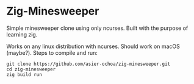 # Zig-Minesweeper

Simple minesweeper clone using only ncurses. Built with the purpose of learning zig.

Works on any linux distribution with ncurses. Should work on macOS (maybe?).
Steps to compile and run:
```shell
git clone https://github.com/asier-ochoa/zig-minesweeper.git
cd zig-minesweeper
zig build run
```
